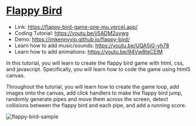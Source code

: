 # [Flappy Bird](https://youtu.be/jj5ADM2uywg)
- Link: https://flappy-bird-game-one-mu.vercel.app/
- Coding Tutorial: https://youtu.be/jj5ADM2uywg
- Demo: https://imkennyyip.github.io/flappy-bird/
- Learn how to add music/sounds: https://youtu.be/UQA5jG-yh78
- Learn how to add animations: https://youtu.be/94Vw8teCElM

In this tutorial, you will learn to create the flappy bird game with html, css, and javascript. Specifically, you will learn how to code the game using html5 canvas. 

Throughout the tutorial, you will learn how to create the game loop, add images onto the canvas, add click handlers to make the flappy bird jump, randomly generate pipes and move them across the screen, detect collisions between the flappy bird and each pipe, and add a running score. 

![flappy-bird-sample](https://user-images.githubusercontent.com/78777681/219966636-72584cb3-d471-41c0-872f-62c230dccc47.png)
